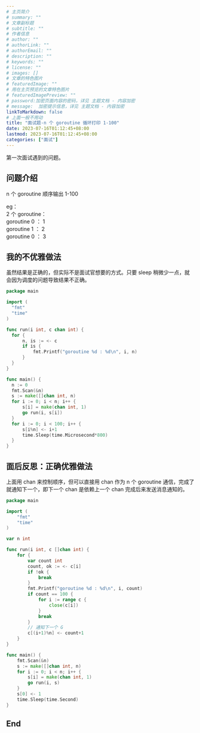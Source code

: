 ```yaml
---
# 主页简介
# summary: ""
# 文章副标题
# subtitle: ""
# 作者信息
# author: ""
# authorLink: ""
# authorEmail: ""
# description: ""
# keywords: ""
# license: ""
# images: []
# 文章的特色图片
# featuredImage: ""
# 用在主页预览的文章特色图片
# featuredImagePreview: ""
# password:加密页面内容的密码，详见 主题文档 - 内容加密
# message:  加密提示信息，详见 主题文档 - 内容加密
linkToMarkdown: false
# 上面一般不用动
title: "面试题-n 个 goroutine 循环打印 1-100"
date: 2023-07-16T01:12:45+08:00
lastmod: 2023-07-16T01:12:45+08:00
categories: ["面试"]
---
```


第一次面试遇到的问题。  

## 问题介绍

n 个 goroutine 顺序输出 1-100   

eg：   
2 个 goroutine：    
goroutine 0 ： 1  
goroutine 1 ： 2  
goroutine 0 ： 3  

## 我的不优雅做法

虽然结果是正确的，但实际不是面试官想要的方式。只要 sleep 稍微少一点，就会因为调度的问题导致结果不正确。

  ```go
package main

import (
	"fmt"
	"time"
)

func run(i int, c chan int) {
	for {
		n, is := <- c
		if is {
			fmt.Printf("goroutine %d : %d\n", i, n)
		}
	}
}

func main() {
	n := 0
	fmt.Scan(&n)
	s := make([]chan int, n)
	for i := 0; i < n; i++ {
		s[i] = make(chan int, 1)
		go run(i, s[i])
	}
	for i := 0; i < 100; i++ {
		s[i%n] <- i+1
		time.Sleep(time.Microsecond*800)
	}
}
  ```

## 面后反思：正确优雅做法

上面用 chan 来控制顺序，但可以直接用 chan 作为 n 个 goroutine 通信，完成了就通知下一个，即下一个 chan 是依赖上一个 chan 完成后来发送消息通知的。

```go
package main

import (
	"fmt"
	"time"
)

var n int

func run(i int, c []chan int) {
	for {
		var count int
		count, ok := <- c[i]
		if !ok {
			break
		}
		fmt.Printf("goroutine %d : %d\n", i, count)
		if count == 100 {
			for i := range c {
				close(c[i])
			}
			break
		}
		// 通知下一个 G
		c[(i+1)%n] <- count+1
	}
}

func main() {
	fmt.Scan(&n)
	s := make([]chan int, n)
	for i := 0; i < n; i++ {
		s[i] = make(chan int, 1)
		go run(i, s)
	}
	s[0] <- 1
	time.Sleep(time.Second)
}
```

## End
